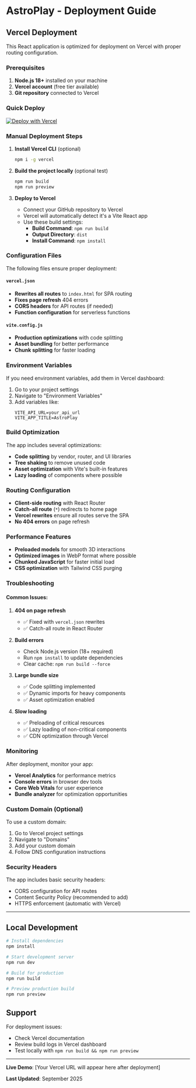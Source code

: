 # AstroPlay - Deployment Guide

## Vercel Deployment

This React application is optimized for deployment on Vercel with proper routing configuration.

### Prerequisites

1. **Node.js 18+** installed on your machine
2. **Vercel account** (free tier available)
3. **Git repository** connected to Vercel

### Quick Deploy

[![Deploy with Vercel](https://vercel.com/button)](https://vercel.com/new/clone?repository-url=https://github.com/Hadeed711/astroplay)

### Manual Deployment Steps

1. **Install Vercel CLI** (optional)
   ```bash
   npm i -g vercel
   ```

2. **Build the project locally** (optional test)
   ```bash
   npm run build
   npm run preview
   ```

3. **Deploy to Vercel**
   - Connect your GitHub repository to Vercel
   - Vercel will automatically detect it's a Vite React app
   - Use these build settings:
     - **Build Command**: `npm run build`
     - **Output Directory**: `dist`
     - **Install Command**: `npm install`

### Configuration Files

The following files ensure proper deployment:

#### `vercel.json`
- **Rewrites all routes** to `index.html` for SPA routing
- **Fixes page refresh** 404 errors
- **CORS headers** for API routes (if needed)
- **Function configuration** for serverless functions

#### `vite.config.js`
- **Production optimizations** with code splitting
- **Asset bundling** for better performance
- **Chunk splitting** for faster loading

### Environment Variables

If you need environment variables, add them in Vercel dashboard:

1. Go to your project settings
2. Navigate to "Environment Variables"
3. Add variables like:
   ```
   VITE_API_URL=your_api_url
   VITE_APP_TITLE=AstroPlay
   ```

### Build Optimization

The app includes several optimizations:

- **Code splitting** by vendor, router, and UI libraries
- **Tree shaking** to remove unused code
- **Asset optimization** with Vite's built-in features
- **Lazy loading** of components where possible

### Routing Configuration

- **Client-side routing** with React Router
- **Catch-all route** (`*`) redirects to home page
- **Vercel rewrites** ensure all routes serve the SPA
- **No 404 errors** on page refresh

### Performance Features

- **Preloaded models** for smooth 3D interactions
- **Optimized images** in WebP format where possible
- **Chunked JavaScript** for faster initial load
- **CSS optimization** with Tailwind CSS purging

### Troubleshooting

#### Common Issues:

1. **404 on page refresh**
   - ✅ Fixed with `vercel.json` rewrites
   - ✅ Catch-all route in React Router

2. **Build errors**
   - Check Node.js version (18+ required)
   - Run `npm install` to update dependencies
   - Clear cache: `npm run build --force`

3. **Large bundle size**
   - ✅ Code splitting implemented
   - ✅ Dynamic imports for heavy components
   - ✅ Asset optimization enabled

4. **Slow loading**
   - ✅ Preloading of critical resources
   - ✅ Lazy loading of non-critical components
   - ✅ CDN optimization through Vercel

### Monitoring

After deployment, monitor your app:

- **Vercel Analytics** for performance metrics
- **Console errors** in browser dev tools
- **Core Web Vitals** for user experience
- **Bundle analyzer** for optimization opportunities

### Custom Domain (Optional)

To use a custom domain:

1. Go to Vercel project settings
2. Navigate to "Domains"
3. Add your custom domain
4. Follow DNS configuration instructions

### Security Headers

The app includes basic security headers:
- CORS configuration for API routes
- Content Security Policy (recommended to add)
- HTTPS enforcement (automatic with Vercel)

---

## Local Development

```bash
# Install dependencies
npm install

# Start development server
npm run dev

# Build for production
npm run build

# Preview production build
npm run preview
```

## Support

For deployment issues:
- Check Vercel documentation
- Review build logs in Vercel dashboard
- Test locally with `npm run build && npm run preview`

---

**Live Demo**: [Your Vercel URL will appear here after deployment]

**Last Updated**: September 2025
